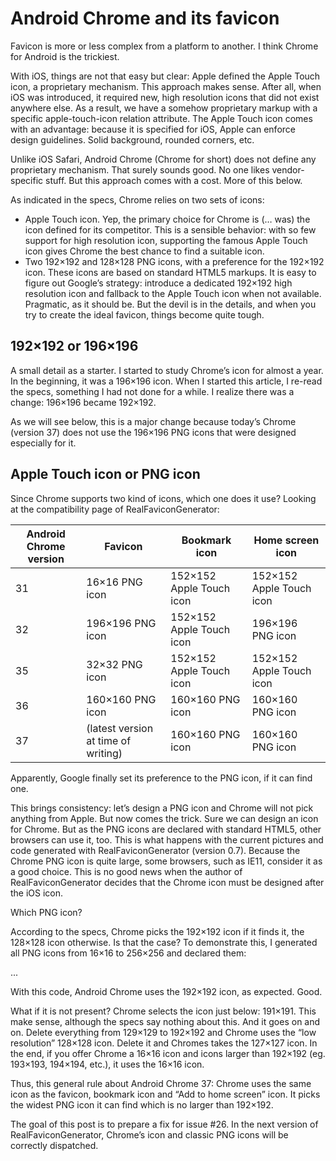 # Android Chrome and its favicon

Favicon is more or less complex from a platform to another. I think Chrome for Android is the trickiest.

With iOS, things are not that easy but clear: Apple defined the Apple Touch icon, a proprietary mechanism. This approach makes sense. After all, when iOS was introduced, it required new, high resolution icons that did not exist anywhere else. As a result, we have a somehow proprietary markup with a specific apple-touch-icon relation attribute. The Apple Touch icon comes with an advantage: because it is specified for iOS, Apple can enforce design guidelines. Solid background, rounded corners, etc.

Unlike iOS Safari, Android Chrome (Chrome for short) does not define any proprietary mechanism. That surely sounds good. No one likes vendor-specific stuff. But this approach comes with a cost. More of this below.

As indicated in the specs, Chrome relies on two sets of icons:

* Apple Touch icon. Yep, the primary choice for Chrome is (… was) the icon defined for its competitor. This is a sensible behavior: with so few support for high resolution icon, supporting the famous Apple Touch icon gives Chrome the best chance to find a suitable icon.
* Two 192×192 and 128×128 PNG icons, with a preference for the 192×192 icon. These icons are based on standard HTML5 markups.
It is easy to figure out Google’s strategy: introduce a dedicated 192×192 high resolution icon and fallback to the Apple Touch icon when not available. Pragmatic, as it should be. But the devil is in the details, and when you try to create the ideal favicon, things become quite tough.

## 192×192 or 196×196

A small detail as a starter. I started to study Chrome’s icon for almost a year. In the beginning, it was a 196×196 icon. When I started this article, I re-read the specs, something I had not done for a while. I realize there was a change: 196×196 became 192×192.

As we will see below, this is a major change because today’s Chrome (version 37) does not use the 196×196 PNG icons that were designed especially for it.

## Apple Touch icon or PNG icon

Since Chrome supports two kind of icons, which one does it use? Looking at the compatibility page of RealFaviconGenerator:

| Android Chrome version | Favicon | Bookmark icon | Home screen icon |
|---|---|---|---|
| 31 | 16×16 PNG icon | 152×152 Apple Touch icon | 152×152 Apple Touch icon |
| 32 | 196×196 PNG icon | 152×152 Apple Touch icon | 196×196 PNG icon |
| 35 | 32×32 PNG icon | 152×152 Apple Touch icon | 152×152 Apple Touch icon |
| 36 | 160×160 PNG icon | 160×160 PNG icon | 160×160 PNG icon |
| 37 |(latest version at time of writing) | 160×160 PNG icon | 160×160 PNG icon | 160×160 PNG icon |

Apparently, Google finally set its preference to the PNG icon, if it can find one.

This brings consistency: let’s design a PNG icon and Chrome will not pick anything from Apple. But now comes the trick. Sure we can design an icon for Chrome. But as the PNG icons are declared with standard HTML5, other browsers can use it, too. This is what happens with the current pictures and code generated with RealFaviconGenerator (version 0.7). Because the Chrome PNG icon is quite large, some browsers, such as IE11, consider it as a good choice. This is no good news when the author of RealFaviconGenerator decides that the Chrome icon must be designed after the iOS icon.

Which PNG icon?

According to the specs, Chrome picks the 192×192 icon if it finds it, the 128×128 icon otherwise. Is that the case? To demonstrate this, I generated all PNG icons from 16×16 to 256×256 and declared them:


<link rel="icon" type="image/png" href="/16.png" sizes=16x16>
<link rel="icon" type="image/png" href="/17.png" sizes=17x17>
<link rel="icon" type="image/png" href="/18.png" sizes=18x18>
...
<link rel="icon" type="image/png" href="/255.png" sizes=255x255>
<link rel="icon" type="image/png" href="/256.png" sizes=256x256>

With this code, Android Chrome uses the 192×192 icon, as expected. Good.

What if it is not present? Chrome selects the icon just below: 191×191. This make sense, although the specs say nothing about this. And it goes on and on. Delete everything from 129×129 to 192×192 and Chrome uses the “low resolution” 128×128 icon. Delete it and Chromes takes the 127×127 icon. In the end, if you offer Chrome a 16×16 icon and icons larger than 192×192 (eg. 193×193, 194×194, etc.), it uses the 16×16 icon.

Thus, this general rule about Android Chrome 37: Chrome uses the same icon as the favicon, bookmark icon and “Add to home screen” icon. It picks the widest PNG icon it can find which is no larger than 192×192.

The goal of this post is to prepare a fix for issue #26. In the next version of RealFaviconGenerator, Chrome’s icon and classic PNG icons will be correctly dispatched.